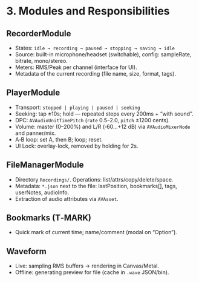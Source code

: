 # 3. Modules and Responsibilities

## RecorderModule

- States: `idle → recording → paused → stopping → saving → idle`
- Source: built-in microphone/headset (switchable), config: sampleRate, bitrate, mono/stereo.
- Meters: RMS/Peak per channel (interface for UI).
- Metadata of the current recording (file name, size, format, tags).

## PlayerModule

- Transport: `stopped | playing | paused | seeking`
- Seeking: tap ±10s; hold — repeated steps every 200ms + “with sound”.
- DPC: `AVAudioUnitTimePitch` (`rate` 0.5–2.0, `pitch` ±1200 cents).
- Volume: master (0–200%) and L/R (‑60…+12 dB) via `AVAudioMixerNode` and panner/mix.
- A‑B loop: set A, then B; loop; reset.
- UI Lock: overlay-lock, removed by holding for 2s.

## FileManagerModule

- Directory `Recordings/`. Operations: list/attrs/copy/delete/space.
- Metadata: `*.json` next to the file: lastPosition, bookmarks[], tags, userNotes, audioInfo.
- Extraction of audio attributes via `AVAsset`.

## Bookmarks (T‑MARK)

- Quick mark of current time; name/comment (modal on “Option”).

## Waveform

- Live: sampling RMS buffers → rendering in Canvas/Metal.
- Offline: generating preview for file (cache in `.wave` JSON/bin).
